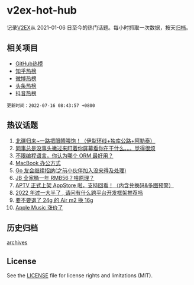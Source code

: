 # v2ex-hot-hub

 记录[V2EX](https://www.v2ex.com/)从 2021-01-06 日至今的热门话题。每小时抓取一次数据，按天[归档](archives)。
 
 ## 相关项目

- [GitHub热榜](https://github.com/lonnyzhang423/github-hot-hub)
- [知乎热榜](https://github.com/lonnyzhang423/zhihu-hot-hub)
- [微博热榜](https://github.com/lonnyzhang423/weibo-hot-hub)
- [头条热榜](https://github.com/lonnyzhang423/toutiao-hot-hub)
- [抖音热榜](https://github.com/lonnyzhang423/douyin-hot-hub)


 `更新时间：2022-07-16 08:43:57 +0800`

## 热议话题

1. [北疆归来~一路把眼睛喂饱！（伊犁环线+独库公路+阿勒泰）](https://www.v2ex.com/t/866324)
1. [同事总是没事头撇过来盯着你屏幕看你在干什么。。。觉得很烦](https://www.v2ex.com/t/866313)
1. [不限编程语言，你认为哪个 ORM 最好用？](https://www.v2ex.com/t/866413)
1. [MacBook 办公方式](https://www.v2ex.com/t/866339)
1. [Go 友会继续招纳(之前小伙伴加入没来得及处理)](https://www.v2ex.com/t/866398)
1. [JB 全家桶一年 RMB56？啥原理？](https://www.v2ex.com/t/866305)
1. [APTV 正式上架 AppStore 啦，支持回看！（内含兑换码&多图预警）](https://www.v2ex.com/t/866406)
1. [2022 年过一大半了 , 请问有什么跨平台开发框架推荐吗](https://www.v2ex.com/t/866453)
1. [要不要退了 24g 的 Air m2 换 16g](https://www.v2ex.com/t/866383)
1. [Apple Music 涨价了](https://www.v2ex.com/t/866306)

## 历史归档

[archives](archives)

## License

See the [LICENSE](LICENSE) file for license rights and limitations (MIT).
